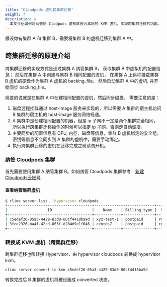 ```yaml
---
title: "Cloudpods 虚机跨集群迁移"
weight: 7
description: >
  本文介绍如何将纳管的 Clodpods 虚机转换为本地的 KVM 虚机，实现跨集群迁移的功能。
---
```


假设你有集群 A 和 集群 B，需要将集群 B 的虚机迁移到集群 A 中。

## 跨集群迁移的原理介绍

跨集群迁移的实现方式是通过集群 A 纳管集群 B，
获取集群 B 中虚拟机的配置信息；
然后在集群 A 中创建与集群 B 相同配置的虚机，
在集群 A 上远程挂载集群 B 虚机的硬盘作为集群 A 虚机的 backing_file。
然后启动集群 A 中的虚机, 并开始同步 backing_file。

简要的说就是在集群 A 中创建相同配置的虚机，然后同步磁盘。
需要注意的是：
1. 磁盘远程挂载通过 host-image 服务来实现的，所以需要 A 集群的宿主机访问 B 集群的宿主机的 host-image 服务网络畅通。
2. A 集群中是创建相同配置的机器，但是 ip 子网不一定是两个集群完全相同，所以执行跨集群迁移操作的时候可以指定 ip 子网，否则走自动调度。
3. 主要同步的配置信息有 CPU, 内存，磁盘等信息，集群 B 虚机绑定的安全组，密钥等信息不会同步到 A 集群的虚机中，需要手动绑定。
4. 执行跨集群迁移的虚机在迁移完成之前请勿开机。


### 纳管 Cloudpods 集群

首先需要使用集群 A 纳管集群 B。如何纳管 Cloudpods 集群参考：[新建Cloudpods云账号
](../../../../web_ui/multiplecloud/cloudaccount/cloudaccount/#新建cloudpods云账号)

#### 查看纳管集群虚机

```bash
$ climc server-list --hypervisor cloudpods
+--------------------------------------+------------+--------------+-----------+------------+-----------+--------------------------------------+-----------------------------+------------+---------+-----------+
|                  ID                  |    Name    | Billing_type |  Status   | vcpu_count | vmem_size |              Secgrp_id               |         Created_at          | Hypervisor | os_type | is_system |
+--------------------------------------+------------+--------------+-----------+------------+-----------+--------------------------------------+-----------------------------+------------+---------+-----------+
| c5edef26-05a3-4429-83d8-80cf4418ba9d | xyz-test-1 | postpaid     | running   | 2          | 2048      | default                              | 2023-10-10T14:42:55.000000Z | cloudpods  | Linux   | false     |
| 3fce2326-ba4f-42cd-863f-d284d9e1f046 | centos7    | postpaid     | running   | 1          | 1024      | c6c1714f-eb15-4eaa-83d3-d48f83c897ef | 2023-10-08T10:16:38.000000Z | cloudpods  | Linux   | false     |
+--------------------------------------+------------+--------------+-----------+------------+-----------+--------------------------------------+-----------------------------+------------+---------+-----------+

```

### 转换成 KVM 虚机（跨集群迁移）

跨集群迁移也叫转换 Hypervisor，由 hypervisor cloudpods 转换成 hypervisor kvm。

```
climc server-convert-to-kvm c5edef26-05a3-4429-83d8-80cf4418ba9d
```

转换完成后 B 集群的虚机将被设置成 converted 状态。





